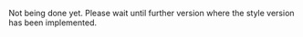 Not being done yet. Please wait until further version where the style version has been implemented.
